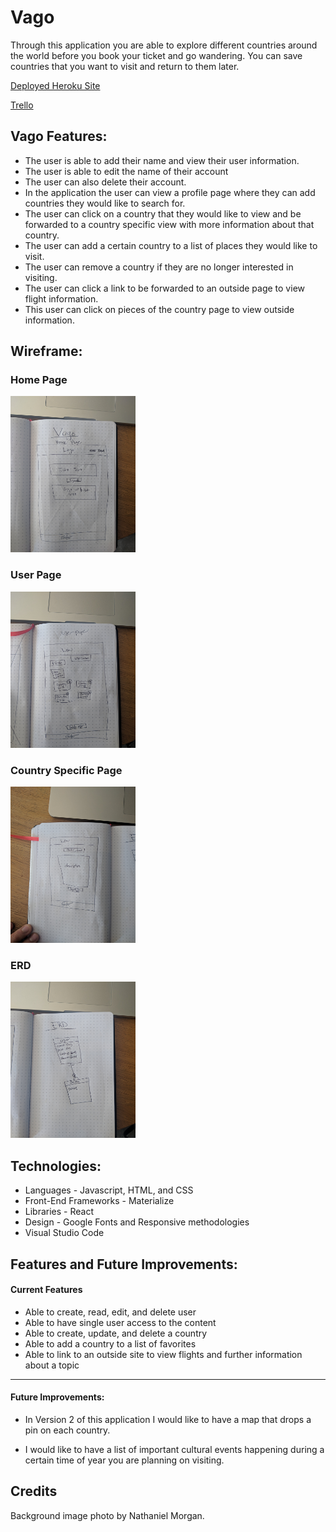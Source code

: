 # Vago

Through this application you are able to explore different countries around the world before you book your ticket and go wandering. You can save countries that you want to visit and return to them later.

[Deployed Heroku Site](https://vago-travel.herokuapp.com/)

[Trello](https://trello.com/b/sPnKPtKq/vago)

## Vago Features:

* The user is able to add their name and view their user information.
* The user is able to edit the name of their account
* The user can also delete their account.
* In the application the user can view a profile page where they can add countries they would like to search for.
* The user can click on a country that they would like to view and be forwarded to a country specific view with more information about that country.
* The user can add a certain country to a list of places they would like to visit.
* The user can remove a country if they are no longer interested in visiting.
* The user can click a link to be forwarded to an outside page to view flight information.
* This user can click on pieces of the country page to view outside information.

## Wireframe:

### Home Page
<img src='media/vago_homepage.jpg' alt='landing page' height=250 width=200/>

### User Page
<img src='media/vago_userpage.jpg' alt='user page' height=250 width=200/>

### Country Specific Page
<img src='media/vago_country_specific_page.jpg' alt='country specific page' height=250 width=200/>

### ERD
<img src='media/vago_erd.jpg' alt='erd page' height=250 width=200/>

## Technologies:

* Languages - Javascript, HTML, and CSS
* Front-End Frameworks - Materialize
* Libraries - React
* Design - Google Fonts and Responsive methodologies
* Visual Studio Code

## Features and Future Improvements:

#### Current Features

* Able to create, read, edit, and delete user
* Able to have single user access to the content
* Able to create, update, and delete a country
* Able to add a country to a list of favorites
* Able to link to an outside site to view flights and further information about a topic

___

#### Future Improvements:

* In Version 2 of this application I would like to have a map that drops a pin on each country.

* I would like to have a list of important cultural events happening during a certain time of year you are planning on visiting.

## Credits

Background image photo by Nathaniel Morgan.